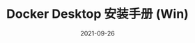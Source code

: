 ---
title: "Docker Desktop 安装手册 (Win)"
linkTitle: "Docker Desktop 安装手册 (Win)"
weight: 20
date: 2021-09-26
description: >
  本文档描述如何在 Windows 上正确安装Docker Desktop。
---
